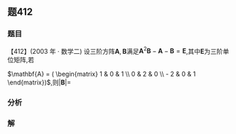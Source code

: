 ## 题412
### 题目
【412】(2003 年 · 数学二) 设三阶方阵$\mathbf{A},\mathbf{B}$满足${\mathbf{A}}^{2}\mathbf{B} - \mathbf{A} - \mathbf{B} = \mathbf{E}$,其中$\mathbf{E}$为三阶单位矩阵,若

$\mathbf{A} = ( \begin{matrix} 1 & 0 & 1 \\  0 & 2 & 0 \\   - 2 & 0 & 1 \end{matrix})$,则$| \mathbf{B}|  =$
### 分析

### 解